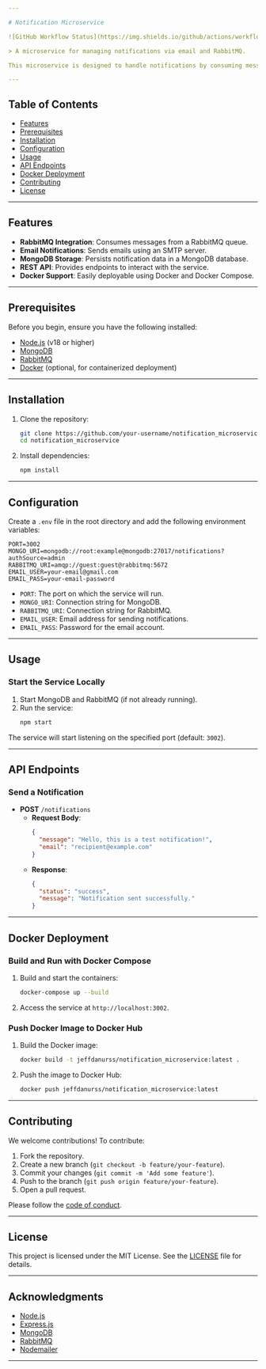 ```yaml
---

# Notification Microservice

![GitHub Workflow Status](https://img.shields.io/github/actions/workflow/status/your-username/notification_microservice/ci.yml?branch=main) ![Docker Image Size](https://img.shields.io/docker/image-size/jeffdanurss/notification_microservice/latest) ![License](https://img.shields.io/github/license/your-username/notification_microservice)

> A microservice for managing notifications via email and RabbitMQ.

This microservice is designed to handle notifications by consuming messages from a RabbitMQ queue, processing them, and sending emails using MongoDB as the database.

---
```


## Table of Contents

- [Features](#features)
- [Prerequisites](#prerequisites)
- [Installation](#installation)
- [Configuration](#configuration)
- [Usage](#usage)
- [API Endpoints](#api-endpoints)
- [Docker Deployment](#docker-deployment)
- [Contributing](#contributing)
- [License](#license)

---

## Features

- **RabbitMQ Integration**: Consumes messages from a RabbitMQ queue.
- **Email Notifications**: Sends emails using an SMTP server.
- **MongoDB Storage**: Persists notification data in a MongoDB database.
- **REST API**: Provides endpoints to interact with the service.
- **Docker Support**: Easily deployable using Docker and Docker Compose.

---

## Prerequisites

Before you begin, ensure you have the following installed:

- [Node.js](https://nodejs.org/) (v18 or higher)
- [MongoDB](https://www.mongodb.com/)
- [RabbitMQ](https://www.rabbitmq.com/)
- [Docker](https://www.docker.com/) (optional, for containerized deployment)

---

## Installation

1. Clone the repository:
   ```bash
   git clone https://github.com/your-username/notification_microservice.git
   cd notification_microservice
   ```

2. Install dependencies:
   ```bash
   npm install
   ```

---

## Configuration

Create a `.env` file in the root directory and add the following environment variables:

```env
PORT=3002
MONGO_URI=mongodb://root:example@mongodb:27017/notifications?authSource=admin
RABBITMQ_URI=amqp://guest:guest@rabbitmq:5672
EMAIL_USER=your-email@gmail.com
EMAIL_PASS=your-email-password
```

- `PORT`: The port on which the service will run.
- `MONGO_URI`: Connection string for MongoDB.
- `RABBITMQ_URI`: Connection string for RabbitMQ.
- `EMAIL_USER`: Email address for sending notifications.
- `EMAIL_PASS`: Password for the email account.

---

## Usage

### Start the Service Locally

1. Start MongoDB and RabbitMQ (if not already running).
2. Run the service:
   ```bash
   npm start
   ```

The service will start listening on the specified port (default: `3002`).

---

## API Endpoints

### Send a Notification

- **POST** `/notifications`
  - **Request Body**:
    ```json
    {
      "message": "Hello, this is a test notification!",
      "email": "recipient@example.com"
    }
    ```
  - **Response**:
    ```json
    {
      "status": "success",
      "message": "Notification sent successfully."
    }
    ```

---

## Docker Deployment

### Build and Run with Docker Compose

1. Build and start the containers:
   ```bash
   docker-compose up --build
   ```

2. Access the service at `http://localhost:3002`.

### Push Docker Image to Docker Hub

1. Build the Docker image:
   ```bash
   docker build -t jeffdanurss/notification_microservice:latest .
   ```

2. Push the image to Docker Hub:
   ```bash
   docker push jeffdanurss/notification_microservice:latest
   ```

---

## Contributing

We welcome contributions! To contribute:

1. Fork the repository.
2. Create a new branch (`git checkout -b feature/your-feature`).
3. Commit your changes (`git commit -m 'Add some feature'`).
4. Push to the branch (`git push origin feature/your-feature`).
5. Open a pull request.

Please follow the [code of conduct](CODE_OF_CONDUCT.md).

---

## License

This project is licensed under the MIT License. See the [LICENSE](LICENSE) file for details.

---

## Acknowledgments

- [Node.js](https://nodejs.org/)
- [Express.js](https://expressjs.com/)
- [MongoDB](https://www.mongodb.com/)
- [RabbitMQ](https://www.rabbitmq.com/)
- [Nodemailer](https://nodemailer.com/)

---
